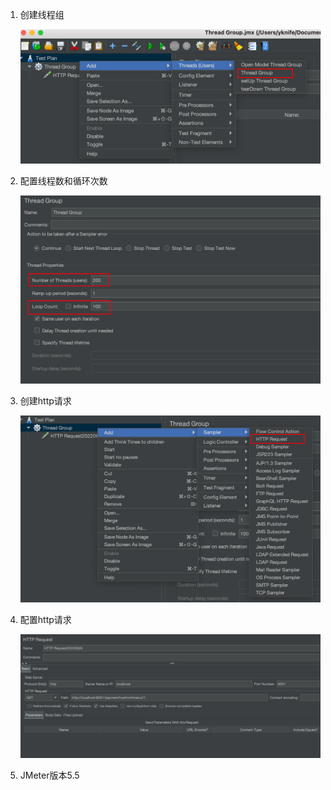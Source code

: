 1. 创建线程组

   ![image-20220626184430341](线程组http请求压测.assets/image-20220626184430341.png)

2. 配置线程数和循环次数

   ![image-20220626184648131](线程组http请求压测.assets/image-20220626184648131.png)

3. 创建http请求

   ![image-20220626184538399](线程组http请求压测.assets/image-20220626184538399.png)

4. 配置http请求

   ![image-20220626184754750](线程组http请求压测.assets/image-20220626184754750.png)

5. JMeter版本5.5



